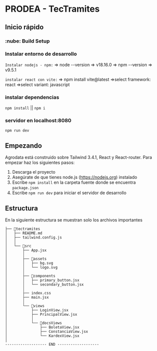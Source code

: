 # PRODEA - TecTramites

## Inicio rápido

### :nube: Build Setup

### Instalar entorno de desarrollo

`Instalar nodejs - npm:`
 => node --version
  => v18.16.0
 => npm --version
  => v9.5.1

`instalar react con vite:`
 => npm install vite@latest
    =>select framework: react
    =>select variant: javascript

### instalar dependencias

`npm install` || `npm i`

### servidor en localhost:8080

`npm run dev`

## Empezando

Agrodata está construido sobre Tailwind 3.4.1, React y React-router. Para empezar haz los siguientes pasos:

1. Descarga el proyecto
2. Asegúrate de que tienes node.js (<https://nodejs.org>) instalado
3. Escribe `npm install` en la carpeta fuente donde se encuentra `package.json`
4. Escribe `npm run dev` para iniciar el servidor de desarrollo

## Estructura

En la siguiente estructura  se muestran solo los archivos importantes

```
├── 📁tectramites
│   ├── README.md
│   ├── tailwind.config.js
│   │
│   └── 📁src
│       ├── App.jsx
│       │
│       ├── 📁assets
│       │   ├── bg.svg
│       │   └── logo.svg
│       │
│       ├── 📁components
│       │   ├── primary_button.jsx
│       │   └── secondary_button.jsx
│       │
│       ├── index.css
│       ├── main.jsx
│       │
│       └── 📁views
│           ├── LoginView.jsx
│           ├── PrincipalView.jsx
│           │
│           └── 📁docsViews
│               ├── BoletaView.jsx
│               ├── ConstanciaView.jsx
│               └── KardexView.jsx
│
------------------- END -------------------
```